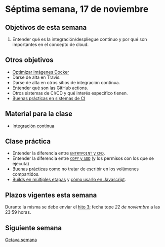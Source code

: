 # Séptima semana, 17 de noviembre

## Objetivos de esta semana

1. Entender qué es la integración/despliegue continuo y por qué son
   importantes en el concepto de cloud.

## Otros objetivos

- [Optimizar imágenes Docker](http://jj.github.io/CC/documentos/temas/Contenedores#usando-dockerfiles)
- Darse de alta en Travis.
- Darse de alta en otros sitios de integración continua.
- Entender qué son las GitHub actions.
- Otros sistemas de CI/CD y qué interés específico tienen.
- [Buenas prácticas en sistemas de CI](http://jj.github.io/CC/documentos/temas/Integracion_continua.html#algunas-buenas-pr%C3%A1cticas)

## Material para la clase

- [Integración continua](http://jj.github.io/CC/documentos/temas/Integracion_continua.html)

## Clase práctica

- Entender la diferencia entre [`ENTRYPOINT` y `CMD`](https://stackoverflow.com/questions/21553353/what-is-the-difference-between-cmd-and-entrypoint-in-a-dockerfile).
- Entender la diferencia entre [`COPY` y `ADD`](https://stackoverflow.com/questions/24958140/what-is-the-difference-between-the-copy-and-add-commands-in-a-dockerfile) (y los permisos con
  los que se ejecuta)
- [Buenas prácticas](https://docs.docker.com/develop/develop-images/dockerfile_best-practices/) como
  no tratar de escribir en los volúmenes compartidos.
- [Builds en múltiples etapas](https://docs.docker.com/develop/develop-images/multistage-build/) y
  [cómo usarlo en Javascript](https://blog.webbylab.com/minimal_size_docker_image_for_your_nodejs_app/).

## Plazos vigentes esta semana

Durante la misma se debe enviar
  el [hito 3](https:///jj.github.io/CC/documentos/proyecto/3.Docker);
  fecha tope *22 de noviembre* a las 23:59 horas.

## Siguiente semana

[Octava semana](08-semana.md)
